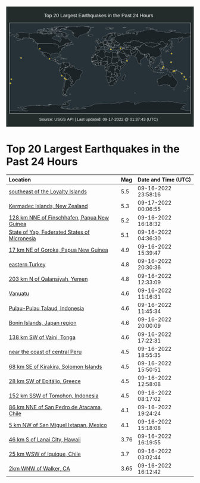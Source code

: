 ![Map](./map.png)

# Top 20 Largest Earthquakes in the Past 24 Hours

| Location | Mag | Date and Time (UTC) |
|:---|:---|:---|
| [southeast of the Loyalty Islands](https://earthquake.usgs.gov/earthquakes/eventpage/us7000i8pw) | 5.5 | 09-16-2022 23:58:16 |
| [Kermadec Islands, New Zealand](https://earthquake.usgs.gov/earthquakes/eventpage/us7000i8py) | 5.3 | 09-17-2022 00:06:55 |
| [128 km NNE of Finschhafen, Papua New Guinea](https://earthquake.usgs.gov/earthquakes/eventpage/us7000i8lz) | 5.2 | 09-16-2022 16:18:32 |
| [State of Yap, Federated States of Micronesia](https://earthquake.usgs.gov/earthquakes/eventpage/us7000i8gg) | 5.1 | 09-16-2022 04:36:30 |
| [17 km NE of Goroka, Papua New Guinea](https://earthquake.usgs.gov/earthquakes/eventpage/us7000i8lp) | 4.9 | 09-16-2022 15:39:47 |
| [eastern Turkey](https://earthquake.usgs.gov/earthquakes/eventpage/us7000i8nr) | 4.8 | 09-16-2022 20:30:36 |
| [203 km N of Qalansīyah, Yemen](https://earthquake.usgs.gov/earthquakes/eventpage/us7000i8id) | 4.8 | 09-16-2022 12:33:09 |
| [Vanuatu](https://earthquake.usgs.gov/earthquakes/eventpage/us7000i8i3) | 4.6 | 09-16-2022 11:16:31 |
| [Pulau-Pulau Talaud, Indonesia](https://earthquake.usgs.gov/earthquakes/eventpage/us7000i8i8) | 4.6 | 09-16-2022 11:45:34 |
| [Bonin Islands, Japan region](https://earthquake.usgs.gov/earthquakes/eventpage/us7000i8nk) | 4.6 | 09-16-2022 20:00:09 |
| [138 km SW of Vaini, Tonga](https://earthquake.usgs.gov/earthquakes/eventpage/us7000i8me) | 4.6 | 09-16-2022 17:22:31 |
| [near the coast of central Peru](https://earthquake.usgs.gov/earthquakes/eventpage/us7000i8mp) | 4.5 | 09-16-2022 18:55:35 |
| [68 km SE of Kirakira, Solomon Islands](https://earthquake.usgs.gov/earthquakes/eventpage/us7000i8lr) | 4.5 | 09-16-2022 15:50:51 |
| [28 km SW of Epitálio, Greece](https://earthquake.usgs.gov/earthquakes/eventpage/us7000i8ig) | 4.5 | 09-16-2022 12:58:08 |
| [152 km SSW of Tomohon, Indonesia](https://earthquake.usgs.gov/earthquakes/eventpage/us7000i8hm) | 4.5 | 09-16-2022 08:17:02 |
| [86 km NNE of San Pedro de Atacama, Chile](https://earthquake.usgs.gov/earthquakes/eventpage/us7000i8n4) | 4.1 | 09-16-2022 19:24:24 |
| [5 km NW of San Miguel Ixtapan, Mexico](https://earthquake.usgs.gov/earthquakes/eventpage/us7000i8k1) | 4.1 | 09-16-2022 15:18:08 |
| [46 km S of Lanai City, Hawaii](https://earthquake.usgs.gov/earthquakes/eventpage/hv73141587) | 3.76 | 09-16-2022 16:19:55 |
| [25 km WSW of Iquique, Chile](https://earthquake.usgs.gov/earthquakes/eventpage/us7000i8g2) | 3.7 | 09-16-2022 03:02:44 |
| [2km WNW of Walker, CA](https://earthquake.usgs.gov/earthquakes/eventpage/nc73782441) | 3.65 | 09-16-2022 16:12:42 |
